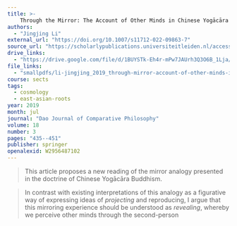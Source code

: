 ```yaml
---
title: >-
    Through the Mirror: The Account of Other Minds in Chinese Yogācāra Buddhism
authors:
  - "Jingjing Li"
external_url: "https://doi.org/10.1007/s11712-022-09863-7"
source_url: "https://scholarlypublications.universiteitleiden.nl/access/item%3A2912482/view"
drive_links:
  - "https://drive.google.com/file/d/1BUYSTk-Eh4r-mPw7JAUrh3Q3O6B_1Lja/view?usp=drivesdk"
file_links:
  - "smallpdfs/li-jingjing_2019_through-mirror-account-of-other-minds-in.pdf"
course: sects
tags:
  - cosmology
  - east-asian-roots
year: 2019
month: jul
journal: "Dao Journal of Comparative Philosophy"
volume: 18
number: 3
pages: "435--451"
publisher: springer
openalexid: W2956487102
---
```


> This article proposes a new reading of the mirror analogy presented in the doctrine of Chinese Yogācāra Buddhism.

> In contrast with existing interpretations of this analogy as a figurative way of expressing ideas of *projecting* and reproducing, I argue that this mirroring experience should be understood as *revealing*, whereby we perceive other minds through the second-person
